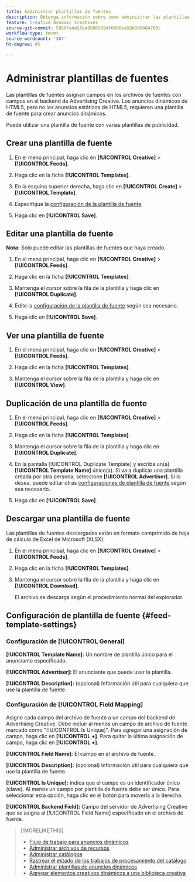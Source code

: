 ```yaml
---
title: Administrar plantillas de fuentes
description: Obtenga información sobre cómo administrar las plantillas de fuentes.
feature: Creative Dynamic Creatives
source-git-commit: 5828fada55ba9506589df6088ea58b896084700c
workflow-type: tm+mt
source-wordcount: '387'
ht-degree: 0%

---
```


# Administrar plantillas de fuentes

<!-- I have a "Retail" feed template that was created by rkarthik@adobe. Ask product if this is available to all clients or just internal.  -->

<!-- We have a finite set of supported fields on the backend. I need to include that info in an appendix. -->

Las plantillas de fuentes asignan campos en los archivos de fuentes con campos en el backend de Advertising Creative. Los anuncios dinámicos de HTML5, pero no los anuncios estáticos de HTML5, requieren una plantilla de fuente para crear anuncios dinámicos.

Puede utilizar una plantilla de fuente con varias plantillas de publicidad.

## Crear una plantilla de fuente

1. En el menú principal, haga clic en **[!UICONTROL Creative]** > **[!UICONTROL Feeds]**.

1. Haga clic en la ficha **[!UICONTROL Templates]**.

1. En la esquina superior derecha, haga clic en **[!UICONTROL Create]** > **[!UICONTROL Template]**.

1. Especifique la [configuración de la plantilla de fuente](#feed-template-settings).

1. Haga clic en **[!UICONTROL Save]**.

## Editar una plantilla de fuente

**Nota:** Solo puede editar las plantillas de fuentes que haya creado.

1. En el menú principal, haga clic en **[!UICONTROL Creative]** > **[!UICONTROL Feeds]**.

1. Haga clic en la ficha **[!UICONTROL Templates]**.

1. Mantenga el cursor sobre la fila de la plantilla y haga clic en **[!UICONTROL Duplicate]**.

1. Edite la [configuración de la plantilla de fuente](#feed-template-settings) según sea necesario.

1. Haga clic en **[!UICONTROL Save]**.

## Ver una plantilla de fuente

1. En el menú principal, haga clic en **[!UICONTROL Creative]** > **[!UICONTROL Feeds]**.

1. Haga clic en la ficha **[!UICONTROL Templates]**.

1. Mantenga el cursor sobre la fila de la plantilla y haga clic en **[!UICONTROL View]**.

## Duplicación de una plantilla de fuente

1. En el menú principal, haga clic en **[!UICONTROL Creative]** > **[!UICONTROL Feeds]**.

1. Haga clic en la ficha **[!UICONTROL Templates]**.

1. Mantenga el cursor sobre la fila de la plantilla y haga clic en **[!UICONTROL Duplicate]**.

1. En la pantalla [!UICONTROL Duplicate Template] y escriba un(a) **[!UICONTROL Template Name]** único(a). Si va a duplicar una plantilla creada por otra persona, seleccione **[!UICONTROL Advertiser]**. Si lo desea, puede editar otras [configuraciones de plantilla de fuente](#feed-template-settings) según sea necesario.

1. Haga clic en **[!UICONTROL Save]**.

## Descargar una plantilla de fuente

Las plantillas de fuentes descargadas están en formato comprimido de hoja de cálculo de Excel de Microsoft (XLSX).

1. En el menú principal, haga clic en **[!UICONTROL Creative]** > **[!UICONTROL Feeds]**.

1. Haga clic en la ficha **[!UICONTROL Templates]**.

1. Mantenga el cursor sobre la fila de la plantilla y haga clic en **[!UICONTROL Download]**.

   El archivo se descarga según el procedimiento normal del explorador.

## Configuración de plantilla de fuente {#feed-template-settings}

### Configuración de [!UICONTROL General]

**[!UICONTROL Template Name]:** Un nombre de plantilla único para el anunciante especificado.

**[!UICONTROL Advertiser]:** El anunciante que puede usar la plantilla.

**[!UICONTROL Description]:** (opcional) Información útil para cualquiera que use la plantilla de fuente.

### Configuración de [!UICONTROL Field Mapping]

Asigne cada campo del archivo de fuente a un campo del backend de Advertising Creative.<!-- Check w/product: What is displayed where in the UI/reports and published ads? --> Debe incluir al menos un campo de archivo de fuente marcado como &quot;[!UICONTROL Is Unique]&quot;. Para agregar una asignación de campo, haga clic en **[!UICONTROL +]**. Para quitar la última asignación de campo, haga clic en **[!UICONTROL +]**.

**[!UICONTROL Field Name]:** El campo en el archivo de fuente.

**[!UICONTROL Description]:** (opcional) Información útil para cualquiera que use la plantilla de fuente.

**[!UICONTROL Is Unique]:** indica que el campo es un identificador único (clave). Al menos un campo por plantilla de fuente debe ser único. Para seleccionar esta opción, haga clic en el botón para moverla a la derecha.<!-- **Note: The unique identifier is different from the feed "trigger" in experience settings. -->

**[!UICONTROL Backend Field]:** Campo del servidor de Advertising Creative que se asigna al [!UICONTROL Field Name] especificado en el archivo de fuente.

>[!MORELIKETHIS]
>
>* [Flujo de trabajo para anuncios dinámicos](/help/creative/introduction/workflow-dynamic-ads.md)
>* [Administrar archivos de recursos](/help/creative/feeds/asset-manage.md)
>* [Administrar catálogos](/help/creative/feeds/catalog-manage.md)
>* [Rastrear el estado de los trabajos de procesamiento del catálogo](/help/creative/feeds/job-status-track.md)
>* [Administrar plantillas de anuncios dinámicos](/help/creative/ad-templates/ad-template-manage.md)
>* [Agregar elementos creativos dinámicos a una biblioteca creativa](/help/creative/creative-libraries/creative-add-dynamic.md)
